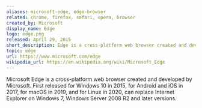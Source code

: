 ```yaml
---
aliases: microsoft-edge, edge-browser
related: chrome, firefox, safari, opera, browser
created_by: Microsoft
display_name: Edge
logo: edge.png
released: April 29, 2015
short_description: Edge is a cross-platform web browser created and developed by Microsoft.
topic: edge
url: https://www.microsoft.com/edge
wikipedia_url: https://en.wikipedia.org/wiki/Microsoft_Edge
---
```


Microsoft Edge is a cross-platform web browser created and developed by Microsoft. First released for Windows 10 in 2015, for Android and iOS in 2017, for macOS in 2019, and for Linux in 2020, can replace Internet Explorer on Windows 7, Windows Server 2008 R2 and later versions.